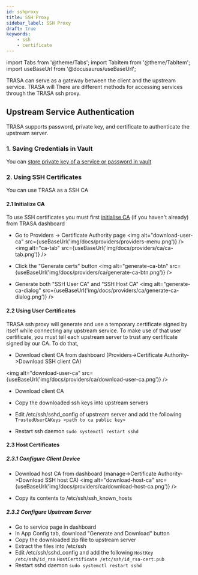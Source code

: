 ```yaml
---
id: sshproxy
title: SSH Proxy
sidebar_label: SSH Proxy
draft: true
keywords: 
    - ssh
    - certificate
---
```


import Tabs from '@theme/Tabs';
import TabItem from '@theme/TabItem';
import useBaseUrl from '@docusaurus/useBaseUrl';



TRASA can serve as a gateway between the client and the upstream service.
TRASA will
There are different methods for accessing services through the TRASA ssh proxy.





## Upstream Service Authentication
TRASA supports password, private key, and certificate to authenticate the upstream server.


### 1. Saving Credentials in Vault
You can [store private key of a service or password in vault](https://trasa.io/docs/secret-vault/index)



### 2. Using SSH Certificates
You can use TRASA as a SSH CA

#### 2.1 Initialize CA
To use SSH certificates you must first  [initialise CA](/trasa/docs/guides/ca) (if you haven't already) from TRASA dashboard

* Go to Providers -> Certificate Authority page
<img alt="download-user-ca" src={useBaseUrl('img/docs/providers/providers-menu.png')} />  
<img alt="ca-tab" src={useBaseUrl('img/docs/providers/ca/ca-tab.png')} />  

* Click the "Generate certs" button
<img alt="generate-ca-btn" src={useBaseUrl('img/docs/providers/ca/generate-ca-btn.png')} />  
* Generate both "SSH User CA" and "SSH Host CA"
<img alt="generate-ca-dialog" src={useBaseUrl('img/docs/providers/ca/generate-ca-dialog.png')} />  


#### 2.2 Using User Certificates
TRASA ssh proxy will generate and use a temporary certificate signed by itself while connecting any upstream service.
To make use of that user certificate, you must tell each upstream server to trust any certificate signed by our CA.
To do that,


* Download client CA  from dashboard (Providers->Certificate Authority->Download SSH client CA)

<img alt="download-user-ca" src={useBaseUrl('img/docs/providers/ca/download-user-ca.png')} />  

* Download client CA

* Copy the downloaded ssh keys into upstream servers
* Edit /etc/ssh/sshd_config of upstream server and add the following
`TrustedUserCAKeys <path to ca public key>`
* Restart ssh daemon
`sudo systemctl restart sshd`




#### 2.3 Host Certificates

##### 2.3.1 Configure Client Device
* Download host CA  from dashboard (manage->Certificate Authority->Download SSH host CA)
<img alt="download-host-ca" src={useBaseUrl('img/docs/providers/ca/download-host-ca.png')} />  

* Copy its contents to /etc/ssh/ssh_known_hosts

##### 2.3.2 Configure Upstream Server
* Go to service page in dashboard
* In App Config tab, download "Generate and Download" button
* Copy the downloaded zip file to upstream server
* Extract the files into /etc/ssh
* Edit /etc/ssh/sshd_config and add the following
`HostKey /etc/ssh/id_rsa`
`HostCertificate /etc/ssh/id_rsa-cert.pub`
* Restart sshd daemon
`sudo systemctl restart sshd`






